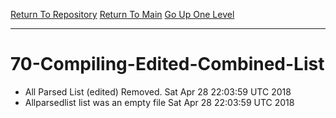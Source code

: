 [Return To Repository](https://github.com/deathbybandaid/piholeparser/)
[Return To Main](https://github.com/deathbybandaid/piholeparser/blob/dev-nomerge/RecentRunLogs/Mainlog.md)
[Go Up One Level](https://github.com/deathbybandaid/piholeparser/blob/dev-nomerge/RecentRunLogs/TopLevelScripts/.md)
____________________________________
# 70-Compiling-Edited-Combined-List
* All Parsed List (edited) Removed. Sat Apr 28 22:03:59 UTC 2018
* Allparsedlist list was an empty file Sat Apr 28 22:03:59 UTC 2018
